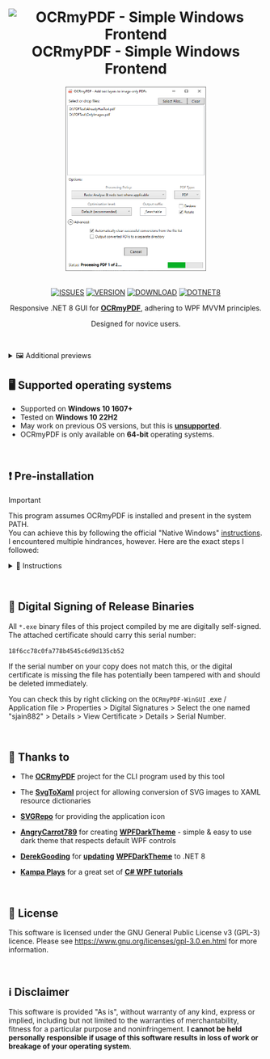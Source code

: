 <h1 align="center">
  <img src="./Icons/Style%201/OCRmyPDF-WinGUI.ico" alt="OCRmyPDF - Simple Windows Frontend" width="35" align="top">
  <b>OCRmyPDF - Simple Windows Frontend</b>
  <br>
</h1>

<div align="center">

<img src="https://github.com/sjain882/OCRmyPDF-WinGUI/blob/main/.github/Previews/MainWindow/Preview.gif?raw=true" width="55%" height="55%"/>

<br>
<br>


[![ISSUES](https://img.shields.io/github/issues/facebook/react?color=F57C00&style=flat)](https://github.com/sjain882/OCRmyPDF-WinGUI/issues)
[![VERSION](https://img.shields.io/github/v/release/facebook/react?color=26A69A&style=flat&label=version)](https://github.com/sjain882/OCRmyPDF-WinGUI/releases/latest)
[![DOWNLOAD](https://img.shields.io/github/downloads/facebook/react/total?color=2E7D32&label=download&style=flat)](https://github.com/sjain882/OCRmyPDF-WinGUI/releases/latest/download/OCRmyPDF-WinGUI.exe)
[![DOTNET8](https://img.shields.io/badge/.NET%20-%208.0-512bd4)](https://dotnet.microsoft.com/en-us/download)

Responsive .NET 8 GUI for **[OCRmyPDF](https://github.com/ocrmypdf/OCRmyPDF)**, adhering to WPF MVVM principles.

Designed for novice users.
<br>
</div>

‎
‎
<details>
<summary>🖼 Additional previews</summary>
‎
‎

Static previews are available in each subfolder **[here](https://github.com/sjain882/OCRmyPDF-WinGUI/tree/main/.github/Previews)**

<img src="https://github.com/sjain882/OCRmyPDF-WinGUI/blob/main/.github/Previews/ErrorListWindow/Preview.gif?raw=true" width="55%" height="55%"/>
</details>

## 🖥 Supported operating systems

- Supported on **Windows 10 1607+**
- Tested on **Windows 10 22H2**
- May work on previous OS versions, but this is **[unsupported](https://github.com/dotnet/core/blob/main/release-notes/8.0/supported-os.md)**.
- OCRmyPDF is only available on **64-bit** operating systems.

‎
‎
## ❗ Pre-installation

> [!IMPORTANT]
> This program assumes OCRmyPDF is installed and present in the system PATH.<br>
> You can achieve this by following the official "Native Windows" [instructions](https://ocrmypdf.readthedocs.io/en/latest/installation.html#installing-on-windows).<br>
> I encountered multiple hindrances, however. Here are the exact steps I followed: 

<details> 
<summary>📜 Instructions</summary> 

1. Start an Administrator Command Prompt / PowerShell window.

2. [Install](https://chocolatey.org/install) or [update](https://community.chocolatey.org/courses/installation/upgrading) the Chocolatey package manager if you haven't done so already.

3. Run the following commands and follow the on-screen instructions, making sure to select "Yes to all" when prompted:

4. Install (`choco install python3`) or update (`choco upgrade python3`) Python 3.

5. Restart your Command Prompt / PowerShell window and verify Python was added to your PATH with `python -V`. If not, solve the issue (there are multiple potential causes which will not be detailed here).

5. Upgrade PIP: `python -m pip install --upgrade pip`.

6. Install GhostScript: `choco install ghostscript`.

7. Install Tesseract: `choco install --pre tesseract`.

8. Install PNGQuant (optional but recommended): `choco install pngquant`.

9. Install jbig2 (optional but recommended). First, download it from [SourceForge](https://sourceforge.net/projects/jbig2enc/files/latest/download).

10. Extract the contents of the folder inside the .zip archive to `C:\Program Files\jbig2enc`.

11. Add the folder to your PATH environment variables: `setx /M PATH "%PATH%;C:\Program Files\jbig2enc"`

12. Install OCRmyPDF:  `python -m pip install ocrmypdf`

13. If you recieve PATH warnings, add the **displayed** Python Scripts folder to your PATH environment variables, **e.g:** `setx /M PATH "%PATH%;C:\Python312\Scripts"`
</details>

‎
‎
## 🔐 Digital Signing of Release Binaries

All `*.exe` binary files of this project compiled by me are digitally self-signed. The attached certificate should carry this serial number:

`18f6cc78c0fa778b4545c6d9d135cb52`

If the serial number on your copy does not match this, or the digital certificate is missing the file has potentially been tampered with and should be deleted immediately.

You can check this by right clicking on the `OCRmyPDF-WinGUI` .exe / Application file > Properties > Digital Signatures > Select the one named "sjain882" > Details > View Certificate > Details > Serial Number.

‎
‎
## 💖 Thanks to

- The **[OCRmyPDF](https://github.com/ocrmypdf/OCRmyPDF)** project for the CLI program used by this tool

- The **[SvgToXaml](https://github.com/BerndK/SvgToXaml)** project for allowing conversion of SVG images to XAML resource dictionaries

- **[SVGRepo](https://www.svgrepo.com/)** for providing the application icon

- **[AngryCarrot789](https://github.com/AngryCarrot789)** for creating **[WPFDarkTheme](https://github.com/AngryCarrot789/WPFDarkTheme)** - simple & easy to use dark theme that respects default WPF controls

- **[DerekGooding](https://github.com/DerekGooding)** for **[updating](https://github.com/AngryCarrot789/WPFDarkTheme/pull/32)** **[WPFDarkTheme](https://github.com/DerekGooding/WPFDarkTheme)** to .NET 8

- **[Kampa Plays](https://www.youtube.com/@KampaPlays)** for a great set of **[C# WPF tutorials](https://www.youtube.com/playlist?list=PLih2KERbY1HHOOJ2C6FOrVXIwg4AZ-hk1)**

‎
‎
## 🔑 License

This software is licensed under the GNU General Public License v3 (GPL-3) licence. Please see https://www.gnu.org/licenses/gpl-3.0.en.html for more information.

‎
‎
## ℹ Disclaimer

This software is provided "As is", without warranty of any kind, express or implied, including but not limited to the warranties of merchantability, fitness for a particular purpose and noninfringement. **I cannot be held personally responsible if usage of this software results in loss of work or breakage of your operating system**.
